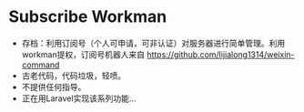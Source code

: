 # Subscribe Workman
- 存档：利用订阅号（个人可申请，可非认证）对服务器进行简单管理。利用workman提权，订阅号机器人来自 https://github.com/lijialong1314/weixin-command
- 古老代码，代码垃圾，轻喷。
- 不提供任何指导。
- 正在用Laravel实现该系列功能...